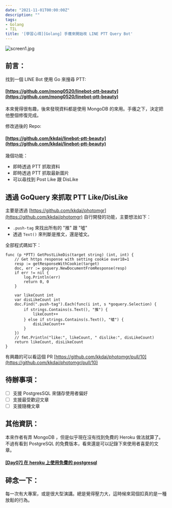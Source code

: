 ```yaml
---
date: "2021-11-01T00:00:00Z"
description: ""
tags:
- Golang
- TIL
title: '[學習心得][Golang] 手癢來開始改 LINE PTT Query Bot'
---
```


![screen1.jpg](https://github.com/kkdai/linebot-ptt-beauty/blob/master/resource/screen1.jpg?raw=true)



## 前言：

找到一個 LINE Bot 使用 Go 來搜尋 PTT: 

#### [https://github.com/mong0520/linebot-ptt-beauty](https://github.com/mong0520/linebot-ptt-beauty)

本來覺得很有趣，後來發現資料都是使用 MongoDB 的來用。手癢之下，決定把他整個修復完成。

修改過後的 Repo:

#### [https://github.com/kkdai/linebot-ptt-beauty](https://github.com/kkdai/linebot-ptt-beauty)

幾個功能：

- 即時透過 PTT 抓取資料
- 即時透過 PTT 抓取最新圖片
- 可以尋找到 Post Like 跟 DisLike

## 透過 GoQuery 來抓取 PTT Like/DisLike

主要是透過 [https://github.com/kkdai/photomgr](https://github.com/kkdai/photomgr) 自行開發的功能，主要想法如下：

- `.push-tag` 來找出所有的 "推" 跟 "噓"
- 透過 `Text()` 來判斷是推文，還是噓文。

全部程式碼如下：

```
func (p *PTT) GetPostLikeDis(target string) (int, int) {
	// Get https response with setting cookie over18=1
	resp := getResponseWithCookie(target)
	doc, err := goquery.NewDocumentFromResponse(resp)
	if err != nil {
		log.Println(err)
		return 0, 0
	}

	var likeCount int
	var disLikeCount int
	doc.Find(".push-tag").Each(func(i int, s *goquery.Selection) {
		if strings.Contains(s.Text(), "推") {
			likeCount++
		} else if strings.Contains(s.Text(), "噓") {
			disLikeCount++
		}
	})
	// fmt.Println("like:", likeCount, " dislike:", disLikeCount)
	return likeCount, disLikeCount
}
```

有興趣的可以看這個 PR [https://github.com/kkdai/photomgr/pull/10](https://github.com/kkdai/photomgr/pull/10)

## 待辦事項：

- [ ] 支援 PostgresSQL 來儲存使用者偏好
- [ ] 支援最受歡迎文章
- [ ] 支援隨機文章

## 其他資訊：

本來作者有弄 MongoDB ，但是似乎現在沒有找到免費的 Heroku 做法就算了。 不過有看到 PostgreSQL 的免費版本，看來還是可以記錄下來使用者喜愛的文章。

#### [[Day07] 在 heroku 上使用免費的 postgresql](https://ithelp.ithome.com.tw/articles/10218790)



## 碎念一下：

每一次有大專案，或是很大型演講。總是覺得壓力大，這時候來寫個扣真的是一種放鬆的行為。
